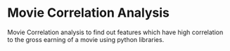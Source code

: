 # Movie Correlation Analysis

Movie Correlation analysis to find out features which have high correlation to the gross earning of a movie using python libraries.
